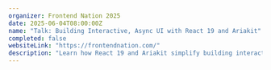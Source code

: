 ```yaml
---
organizer: Frontend Nation 2025
date: 2025-06-04T08:00:00Z
name: "Talk: Building Interactive, Async UI with React 19 and Ariakit"
completed: false
websiteLink: "https://frontendnation.com/"
description: "Learn how React 19 and Ariakit simplify building interactive, accessible UI components. This session covers handling async operations, managing loading states, and streamlining data fetching with React Server Components in Next.js. Walk away with practical strategies for creating smooth, reliable user experiences with less boilerplate."
---
```

